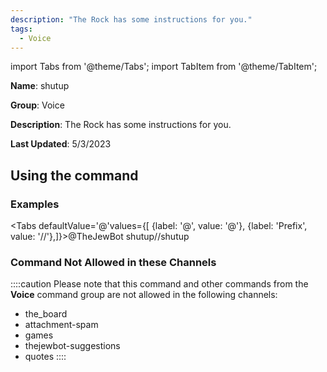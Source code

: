 ```yaml
---
description: "The Rock has some instructions for you."
tags:
  - Voice
---
```

import Tabs from '@theme/Tabs';
import TabItem from '@theme/TabItem';

**Name**: shutup

**Group**: Voice

**Description**: The Rock has some instructions for you.

**Last Updated**: 5/3/2023

## Using the command

### Examples
<Tabs defaultValue='@'values={[ {label: '@', value: '@'}, {label: 'Prefix', value: '//'},]}><TabItem value='@'>@TheJewBot shutup</TabItem><TabItem value='//'>//shutup</TabItem></Tabs>

### Command Not Allowed in these Channels
::::caution Please note that this command and other commands from the **Voice** command group are not allowed in the following channels:
- the_board
- attachment-spam
- games
- thejewbot-suggestions
- quotes
::::